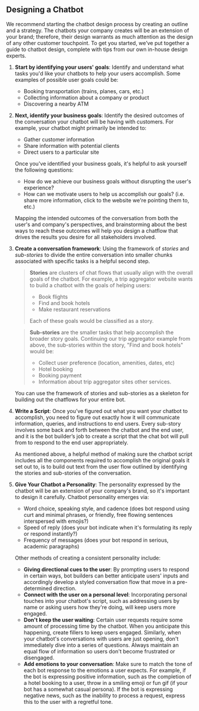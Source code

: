 ## Designing a Chatbot

We recommend starting the chatbot design process by creating an outline and a strategy. The chatbots your company creates will be an extension of your brand; therefore, their design warrants as much attention as the design of any other customer touchpoint. To get you started, we’ve put together a guide to chatbot design, complete with tips from our own in-house design experts.     

1. **Start by identifying your users' goals**: 
   Identify and understand what tasks you'd like your chatbots to help your users accomplish. Some examples of possible user goals could be:

   - Booking transportation (trains, planes, cars, etc.)
   - Collecting information about a company or product
   - Discovering a nearby ATM
   
2. **Next, identify your business goals**: 
   Identify the desired outcomes of the conversation your chatbot will be having with customers. For example, your chatbot might primarily be intended to:

   - Gather customer information
   - Share information with potential clients
   - Direct users to a particular site
   
   Once you've identified your business goals, it's helpful to ask yourself the following questions:
   
   - How do we achieve our business goals without disrupting the user's experience?
   - How can we motivate users to help us accomplish our goals? (i.e. share more information, click to the website we're pointing them to, etc.)
   
   Mapping the intended outcomes of the conversation from both the user's and company's perspectives, and brainstorming about the best ways to reach these outcomes will help you design a chatflow that drives the results you desire for all stakeholders involved. 

3. **Create a conversation framework**: 
   Using the framework of *stories* and *sub-stories* to divide the entire conversation into smaller chunks associated with specific tasks is a helpful second step.

   > **Stories** are clusters of chat flows that usually align with the overall goals of the chatbot. For example, a trip aggregator website wants to build a chatbot with the goals of helping users:
   >
   > - Book flights
   > - Find and book hotels
   > - Make restaurant reservations
   >
   > Each of these goals would be classified as a story.

   > **Sub-stories** are the smaller tasks that help accomplish the broader story goals. Continuing our trip aggregator example from above, the sub-stories within the story, "Find and book hotels" would be: 
   >
   > - Collect user preference (location, amenities, dates, etc)
   > - Hotel booking
   > - Booking payment
   > - Information about trip aggregator sites other services.

   You can use the framework of stories and sub-stories as a skeleton for building out the chatflows for your entire bot. 

4. **Write a Script**: 
   Once you’ve figured out what you want your chatbot to accomplish, you need to figure out exactly how it will communicate information, queries, and instructions to end users. Every sub-story involves some back and forth between the chatbot and the end user, and it is the bot builder’s job to create a script that the chat bot will pull from to respond to the end user appropriately. 

   As mentioned above, a helpful method of making sure the chatbot script includes all the components required to accomplish the original goals it set out to, is to build out text from the user flow outlined by identifying the stories and sub-stories of the conversation.  

5. **Give Your Chatbot a Personality**:
   The personality expressed by the chatbot will be an extension of your company's brand, so it's important to design it carefully. Chatbot personality emerges via: 

   - Word choice, speaking style, and cadence (does bot respond using curt and minimal phrases, or friendly, free flowing sentences interspersed with emojis?)
   - Speed of reply (does your bot indicate when it's formulating its reply or respond instantly?)
   - Frequency of messages (does your bot respond in serious, academic paragraphs)

   Other methods of creating a consistent personality include:

   - **Giving directional cues to the user**: By prompting users to respond in certain ways, bot builders can better anticipate users' inputs and accordingly develop a styled conversation flow that move in a pre-determined direction.
   - **Connect with the user on a personal level**: Incorporating personal touches into your chatbot's script, such as addressing users by name or asking users how they're doing, will keep users more engaged. 
   - **Don't keep the user waiting**: Certain user requests require some amount of processing time by the chatbot. When you anticipate this happening, create fillers to keep users engaged. Similarly, when your chatbot's conversations with users are just opening, don't immediately dive into a series of questions. Always maintain an equal flow of information so users don't become frustrated or disengaged. 
   - **Add emotions to your conversation**: Make sure to match the tone of each bot response to the emotions a user expects. For example, if the bot is expressing positive information, such as the completion of a hotel booking to a user, throw in a smiling emoji or fun gif (if your bot has a somewhat casual persona). If the bot is expressing negative news, such as the inability to process a request, express this to the user with a regretful tone. 

